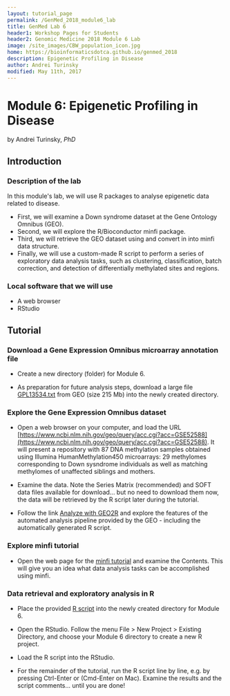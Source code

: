 ```yaml
---
layout: tutorial_page
permalink: /GenMed_2018_module6_lab
title: GenMed Lab 6
header1: Workshop Pages for Students
header2: Genomic Medicine 2018 Module 6 Lab
image: /site_images/CBW_population_icon.jpg
home: https://bioinformaticsdotca.github.io/genmed_2018
description: Epigenetic Profiling in Disease
author: Andrei Turinsky
modified: May 11th, 2017
---
```


# Module 6: Epigenetic Profiling in Disease 

by Andrei Turinsky, *PhD*

## Introduction

### Description of the lab
In this module's lab, we will use R packages to analyse epigenetic data related to disease.

* First, we will examine a Down syndrome dataset at the Gene Ontology Omnibus (GEO).
* Second, we will explore the R/Bioconductor minfi package.
* Third, we will retrieve the GEO dataset using and convert in into minfi data structure.
* Finally, we will use a custom-made R script to perform a series of exploratory data analysis tasks, such as clustering, classification, batch correction, and detection of differentially methylated sites and regions. 

### Local software that we will use
* A web browser
* RStudio


## Tutorial

### Download a Gene Expression Omnibus microarray annotation file  
* Create a new directory (folder) for Module 6.

* As preparation for future analysis steps, download a large file [GPL13534.txt](http://www.ncbi.nlm.nih.gov/geo/query/acc.cgi?targ=self&acc=GPL13534&form=text&view=full) from GEO (size 215 Mb) into the newly created directory.


### Explore the Gene Expression Omnibus dataset
* Open a web browser on your computer, and load the URL [https://www.ncbi.nlm.nih.gov/geo/query/acc.cgi?acc=GSE52588](https://www.ncbi.nlm.nih.gov/geo/query/acc.cgi?acc=GSE52588). It will present a repository with 87 DNA methylation samples obtained using Illumina HumanMethylation450 microarrays: 29 methylomes corresponding to Down sysndrome individuals as well as matching methylomes of unaffected siblings and mothers. 

* Examine the data. Note the Series Matrix (recommended) and SOFT data files available for download... but no need to download them now, the data will be retrieved by the R script later during the tutorial. 

* Follow the link [Analyze with GEO2R](https://www.ncbi.nlm.nih.gov/geo/geo2r/?acc=GSE52588) and explore the features of the automated analysis pipeline provided by the GEO - including the automatically generated R script.

### Explore minfi tutorial  
* Open the web page for the [minfi tutorial](https://www.bioconductor.org/help/course-materials/2015/BioC2015/methylation450k.html) and examine the Contents. This will give you an idea what data analysis tasks can be accomplished using minfi.

### Data retrieval and exploratory analysis in R

* Place the provided [R script](https://github.com/bioinformaticsdotca/Genomic_Med_2017/blob/master/mod6/cbw_mod6.R) into the newly created directory for Module 6.

* Open the RStudio. Follow the menu File > New Project > Existing Directory, and choose your Module 6 directory to create a new R project.  
   
* Load the R script into the RStudio.

* For the remainder of the tutorial, run the R script line by line, e.g. by pressing Ctrl-Enter or (Cmd-Enter on Mac). Examine the results and the script comments... until you are done! 
 
